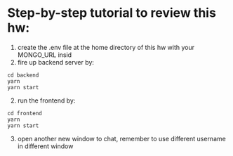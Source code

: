 # Step-by-step tutorial to review this hw:

1. create the .env file at the home directory of this hw with your MONGO_URL insid
2. fire up backend server by:
```
cd backend
yarn
yarn start
```
2. run the frontend by:
```
cd frontend
yarn
yarn start
```
3. open another new window to chat, remember to use different username in different window
